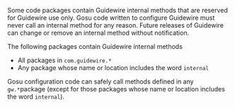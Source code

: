 Some code packages contain Guidewire internal methods that are reserved for Guidewire use only. Gosu code written to configure Guidewire must never call an internal method for any reason. Future releases of Guidewire can change or remove an internal method without notification.

The following packages contain Guidewire internal methods

 *  All packages in `com.guidewire.*`
 *  Any package whose name or location includes the word `internal`

Gosu configuration code can safely call methods defined in any `gw.*`package (except for those packages whose name or location includes the word `internal`).